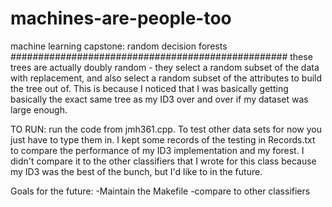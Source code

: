 # machines-are-people-too
machine learning capstone: random decision forests
##################################################
these trees are actually doubly random - they select a random subset of the data with replacement, and also select a random subset of the attributes to build the tree out of. This is because I noticed that I was basically getting basically the exact same tree as my ID3 over and over if my dataset was large enough.

TO RUN:
run the code from jmh361.cpp. To test other data sets for now you just have to type them in. I kept some records of the testing in Records.txt to compare the performance of my ID3 implementation and my forest. I didn't compare it to the other classifiers that I wrote for this class because my ID3 was the best of the bunch, but I'd like to in the future. 

Goals for the future:
-Maintain the Makefile 
-compare to other classifiers
